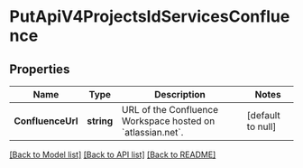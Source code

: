 # PutApiV4ProjectsIdServicesConfluence

## Properties
Name | Type | Description | Notes
------------ | ------------- | ------------- | -------------
**ConfluenceUrl** | **string** | URL of the Confluence Workspace hosted on &#x60;atlassian.net&#x60;. | [default to null]

[[Back to Model list]](../README.md#documentation-for-models) [[Back to API list]](../README.md#documentation-for-api-endpoints) [[Back to README]](../README.md)


